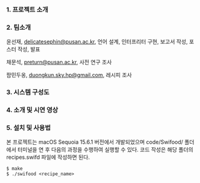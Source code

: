 ### 1. 프로젝트 소개



### 2. 팀소개

윤선재, delicatesephin@pusan.ac.kr, 언어 설계, 인터프리터 구현, 보고서 작성, 포스터 작성, 발표

채문석, preturn@pusan.ac.kr, 사전 연구 조사

팜민두옹, duongkun.sky.hp@gmail.com, 레시피 조사

### 3. 시스템 구성도



### 4. 소개 및 시연 영상



### 5. 설치 및 사용법

본 프로젝트는 macOS Sequoia 15.6.1 버전에서 개발되었으며 code/Swifood/ 폴더에서 터미널을 연 후 다음의 과정을 수행하여 실행할 수 있다. 코드 작성은 해당 폴더의 recipes.swifd 파일에 작성하면 된다.
```
$ make
$ ./swifood <recipe_name>
```